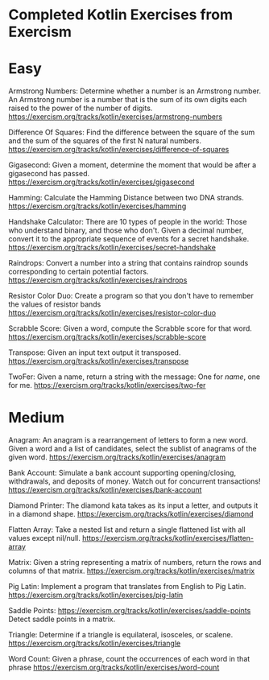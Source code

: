 # Completed Kotlin Exercises from Exercism

# Easy
Armstrong Numbers: Determine whether a number is an Armstrong number. An Armstrong number is a number that is the sum of its own digits each raised to the power of the number of digits.
https://exercism.org/tracks/kotlin/exercises/armstrong-numbers

Difference Of Squares: Find the difference between the square of the sum and the sum of the squares of the first N natural numbers.
https://exercism.org/tracks/kotlin/exercises/difference-of-squares

Gigasecond: Given a moment, determine the moment that would be after a gigasecond has passed.
https://exercism.org/tracks/kotlin/exercises/gigasecond

Hamming: Calculate the Hamming Distance between two DNA strands.
https://exercism.org/tracks/kotlin/exercises/hamming

Handshake Calculator: There are 10 types of people in the world: Those who understand binary, and those who don't. Given a decimal number, convert it to the appropriate sequence of events for a secret handshake.
https://exercism.org/tracks/kotlin/exercises/secret-handshake

Raindrops: Convert a number into a string that contains raindrop sounds corresponding to certain potential factors.
https://exercism.org/tracks/kotlin/exercises/raindrops

Resistor Color Duo: Create a program so that you don't have to remember the values of resistor bands
https://exercism.org/tracks/kotlin/exercises/resistor-color-duo

Scrabble Score: Given a word, compute the Scrabble score for that word.
https://exercism.org/tracks/kotlin/exercises/scrabble-score

Transpose: Given an input text output it transposed.
https://exercism.org/tracks/kotlin/exercises/transpose

TwoFer: Given a name, return a string with the message: One for *name*, one for me.
https://exercism.org/tracks/kotlin/exercises/two-fer

# Medium
Anagram: An anagram is a rearrangement of letters to form a new word. Given a word and a list of candidates, select the sublist of anagrams of the given word.
https://exercism.org/tracks/kotlin/exercises/anagram

Bank Account: Simulate a bank account supporting opening/closing, withdrawals, and deposits of money. Watch out for concurrent transactions!
https://exercism.org/tracks/kotlin/exercises/bank-account

Diamond Printer: The diamond kata takes as its input a letter, and outputs it in a diamond shape.
https://exercism.org/tracks/kotlin/exercises/diamond

Flatten Array: Take a nested list and return a single flattened list with all values except nil/null.
https://exercism.org/tracks/kotlin/exercises/flatten-array

Matrix: Given a string representing a matrix of numbers, return the rows and columns of that matrix.
https://exercism.org/tracks/kotlin/exercises/matrix

Pig Latin: Implement a program that translates from English to Pig Latin.
https://exercism.org/tracks/kotlin/exercises/pig-latin

Saddle Points: https://exercism.org/tracks/kotlin/exercises/saddle-points
Detect saddle points in a matrix.

Triangle: Determine if a triangle is equilateral, isosceles, or scalene.
https://exercism.org/tracks/kotlin/exercises/triangle

Word Count: Given a phrase, count the occurrences of each word in that phrase
https://exercism.org/tracks/kotlin/exercises/word-count



